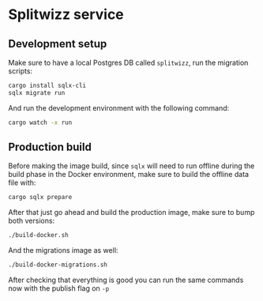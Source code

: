 
# Splitwizz service

## Development setup

Make sure to have a local Postgres DB called `splitwizz`, run the migration scripts:

```bash
cargo install sqlx-cli
sqlx migrate run
```

And run the development environment with the following command:

```bash
cargo watch -x run
```

## Production build

Before making the image build, since `sqlx` will need to run offline during the build phase in the Docker environment, make sure to build the offline data file with:

```bash
cargo sqlx prepare
```

After that just go ahead and build the production image, make sure to bump both versions:

```bash
./build-docker.sh
```

And the migrations image as well:


```bash
./build-docker-migrations.sh
```

After checking that everything is good you can run the same commands now with the publish flag on `-p`
